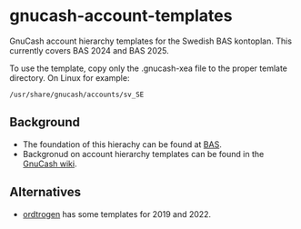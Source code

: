 # gnucash-account-templates
GnuCash account hierarchy templates for the Swedish BAS kontoplan. This currently covers BAS
2024 and BAS 2025.


To use the template, copy only the .gnucash-xea file to the proper temlate directory. On Linux for
example:
```
/usr/share/gnucash/accounts/sv_SE
```

## Background
 * The foundation of this hierachy can be found at [BAS](https://www.bas.se/kontoplaner/). 
 * Backgronud on account hierarchy templates can be found in the [GnuCash wiki](https://wiki.gnucash.org/wiki/Account_Hierarchy_Template).


## Alternatives
 * [ordtrogen](https://github.com/ordtrogen/gnucash-accounts) has some templates for 2019 and 2022.
